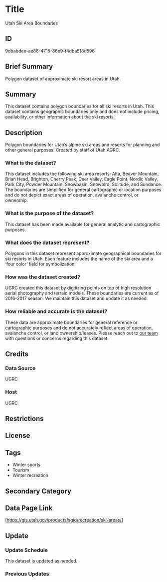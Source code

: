 # Title

Utah Ski Area Boundaries

## ID

9dbabdee-ae86-4715-86e9-f4dba518d596

## Brief Summary

Polygon dataset of approximate ski resort areas in Utah.

## Summary

This dataset contains polygon boundaries for all ski resorts in Utah. This dataset contains geographic boundaries only and does not include pricing, availability, or other information about the ski resorts.

## Description

Polygon boundaries for Utah’s alpine ski areas and resorts for planning and other general purposes. Created by staff of Utah AGRC.

### What is the dataset?

This dataset includes the following ski area resorts: Alta, Beaver Mountain, Brian Head, Brighton, Cherry Peak, Deer Valley, Eagle Point, Nordic Valley, Park City, Powder Mountain, Snowbasin, Snowbird, Solitude, and Sundance. The boundaries are simplified for general cartographic or location purposes and do not depict exact areas of operation, avalanche control, or ownership.

### What is the purpose of the dataset?

This dataset has been made available for general analytic and cartographic purposes.

### What does the dataset represent?

Polygons in this dataset represent approximate geographical boundaries for ski resorts in Utah. Each feature includes the name of the ski area and a ‘four color’ field for symbolization.

### How was the dataset created?

UGRC created this dataset by digitizing points on top of high resolution aerial photography and terrain models. These boundaries are current as of 2016-2017 season. We maintain this dataset and update it as needed.

### How reliable and accurate is the dataset?

These data are approximate boundaries for general reference or cartographic purposes and do not accurately reflect areas of operation, avalanche control, or land ownership/leases. Please reach out to [our team](https://gis.utah.gov/contact/) with questions or concerns regarding this dataset.

## Credits

### Data Source

UGRC

### Host

UGRC

## Restrictions

## License

## Tags

- Winter sports
- Tourism
- Winter recreation

## Secondary Category

## Data Page Link

[https://gis.utah.gov/products/sgid/recreation/ski-areas/]

## Update

### Update Schedule

This dataset is updated as needed.

### Previous Updates
